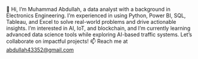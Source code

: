  👋 Hi, I’m Muhammad Abdullah, a data analyst with a background in Electronics Engineering. I’m experienced in using Python, Power BI, SQL, Tableau, and Excel to solve real-world problems and drive actionable insights. I’m interested in AI, IoT, and blockchain, and I’m currently learning advanced data science tools while exploring AI-based traffic systems. 
Let’s collaborate on impactful projects! 📫 Reach me at abdullah43352@gmail.com

<!---
haris43352/haris43352 is a ✨ special ✨ repository because its `README.md` (this file) appears on your GitHub profile.
You can click the Preview link to take a look at your changes.
--->
